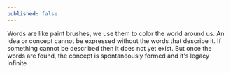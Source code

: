 ```yaml
---
published: false
---
```

Words are like paint brushes, we use them to color the world around us. An idea or concept cannot be expressed without the words that describe it. If something cannot be described then it does not yet exist. But once the words are found, the concept is spontaneously formed and it's legacy infinite
